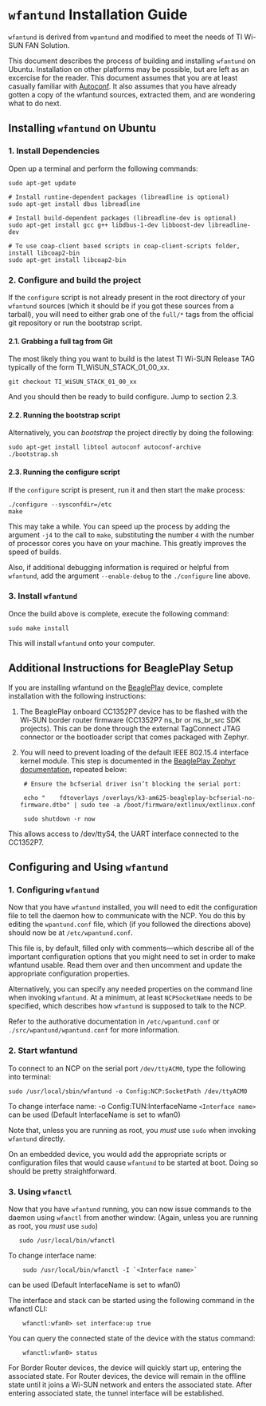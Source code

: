 `wfantund` Installation Guide
=============================

`wfantund` is derived from `wpantund` and modified to meet the needs of TI Wi-SUN FAN Solution.

This document describes the process of building and installing
`wfantund` on Ubuntu. Installation on other platforms
may be possible, but are left as an excercise for the reader. This
document assumes that you are at least casually familiar with
[Autoconf][1]. It also assumes that you have already gotten a copy of
the wfantund sources, extracted them, and are wondering what to do
next.

[1]: http://www.gnu.org/software/autoconf/autoconf.html



Installing `wfantund` on Ubuntu
-------------------------------

### 1. Install Dependencies ###

Open up a terminal and perform the following commands:

	sudo apt-get update

	# Install runtine-dependent packages (libreadline is optional)
	sudo apt-get install dbus libreadline

	# Install build-dependent packages (libreadline-dev is optional)
	sudo apt-get install gcc g++ libdbus-1-dev libboost-dev libreadline-dev

    # To use coap-client based scripts in coap-client-scripts folder, install libcoap2-bin
    sudo apt-get install libcoap2-bin

### 2. Configure and build the project ###

If the `configure` script is not already present in the root directory
of your `wfantund` sources (which it should be if you got these
sources from a tarball), you will need to either grab one of the `full/*`
tags from the official git repository or run the bootstrap script.

#### 2.1. Grabbing a full tag from Git ####

The most likely thing you want to build is the latest TI Wi-SUN Release TAG
typically of the form TI_WiSUN_STACK_01_00_xx.

    git checkout TI_WiSUN_STACK_01_00_xx

And you should then be ready to build configure. Jump to section 2.3.

#### 2.2. Running the bootstrap script  ####

Alternatively, you can *bootstrap* the project directly by doing the
following:

    sudo apt-get install libtool autoconf autoconf-archive
    ./bootstrap.sh

#### 2.3. Running the configure script  ####

If the `configure` script is present, run it and then start the make
process:

    ./configure --sysconfdir=/etc
    make

This may take a while. You can speed up the process by adding the
argument `-j4` to the call to `make`, substituting the number `4` with
the number of processor cores you have on your machine. This greatly
improves the speed of builds.

Also, if additional debugging information is required or helpful from
`wfantund`, add the argument `--enable-debug` to the `./configure`
line above.

### 3. Install `wfantund` ###

Once the build above is complete, execute the following command:

    sudo make install

This will install `wfantund` onto your computer.


Additional Instructions for BeaglePlay Setup
--------------------------------------------

If you are installing wfantund on the [BeaglePlay][2] device, complete
installation with the following instructions:

1. The BeaglePlay onboard CC1352P7 device has to be flashed with the Wi-SUN
border router firmware (CC1352P7 ns_br or ns_br_src SDK projects). This can
be done through the external TagConnect JTAG connector or the bootloader
script that comes packaged with Zephyr.
2. You will need to prevent loading of the default IEEE 802.15.4 interface
kernel module. This step is documented in the [BeaglePlay Zephyr documentation][3],
repeated below:

        # Ensure the bcfserial driver isn’t blocking the serial port:

        echo "    fdtoverlays /overlays/k3-am625-beagleplay-bcfserial-no-firmware.dtbo" | sudo tee -a /boot/firmware/extlinux/extlinux.conf

        sudo shutdown -r now

This allows access to /dev/ttyS4, the UART interface connected to the CC1352P7.

[2]: https://www.beagleboard.org/boards/beagleplay
[3]: https://docs.beagleboard.org/latest/boards/beagleplay/demos-and-tutorials/zephyr-cc1352-development.html#steps

Configuring and Using `wfantund`
-------------------------------

### 1. Configuring `wfantund` ###

Now that you have `wfantund` installed, you will need to edit the
configuration file to tell the daemon how to communicate with the NCP.
You do this by editing the `wpantund.conf` file, which (if you
followed the directions above) should now be at `/etc/wpantund.conf`.

This file is, by default, filled only with comments—which describe
all of the important configuration options that you might need to set
in order to make wfantund usable. Read them over and then uncomment
and update the appropriate configuration properties.

Alternatively, you can specify any needed properties on the command
line when invoking `wfantund`. At a minimum, at least `NCPSocketName`
needs to be specified, which describes how `wfantund` is supposed to
talk to the NCP.

Refer to the authorative documentation in `/etc/wpantund.conf` or
`./src/wpantund/wpantund.conf` for more information.

### 2. Start wfantund ###

To connect to an NCP on the serial port `/dev/ttyACM0`, type the
following into terminal:

    sudo /usr/local/sbin/wfantund -o Config:NCP:SocketPath /dev/ttyACM0 

To change interface name: -o Config:TUN:InterfaceName `<Interface name>` 
can be used (Default InterfaceName is set to wfan0)

Note that, unless you are running as root, you *must* use `sudo` when
invoking `wfantund` directly.

On an embedded device, you would add the appropriate scripts or
configuration files that would cause `wfantund` to be started at boot.
Doing so should be pretty straightforward.

### 3. Using `wfanctl` ###

Now that you have `wfantund` running, you can now issue commands to
the daemon using `wfanctl` from another window: (Again, unless you are
running as root, you *must* use `sudo`)
```
   sudo /usr/local/bin/wfanctl
```
To change interface name:
```
    sudo /usr/local/bin/wfanctl -I `<Interface name>` 
```
can be used (Default InterfaceName is set to wfan0)

The interface and stack can be started using the following command in
the wfanctl CLI:
```
    wfanctl:wfan0> set interface:up true
```
You can query the connected state of the device with the status command:
```
    wfanctl:wfan0> status
```
For Border Router devices, the device will quickly start up, entering the
associated state. For Router devices, the device will remain in the
offline state until it joins a Wi-SUN network and enters the
associated state. After entering associated state, the tunnel interface
will be established.

